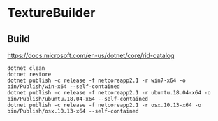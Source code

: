 # TextureBuilder

## Build

https://docs.microsoft.com/en-us/dotnet/core/rid-catalog

~~~~
dotnet clean
dotnet restore
dotnet publish -c release -f netcoreapp2.1 -r win7-x64 -o bin/Publish/win-x64 --self-contained
dotnet publish -c release -f netcoreapp2.1 -r ubuntu.18.04-x64 -o bin/Publish/ubuntu.18.04-x64 --self-contained
dotnet publish -c release -f netcoreapp2.1 -r osx.10.13-x64 -o bin/Publish/osx.10.13-x64 --self-contained
~~~~